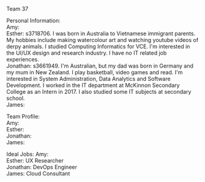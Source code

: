 Team 37

Personal Information: <br/>
Amy:  <br/>
Esther: s3718706. I was born in Australia to Vietnamese immigrant parents. My hobbies include making watercolour art and watching youtube videos of derpy animals. I studied Computing Informatics for VCE. I'm interested in the UI/UX design and research industry. I have no IT related job experiences.<br/>
Jonathan: s3661949. I'm Australian, but my dad was born in Germany and my mum in New Zealand. I play basketball, video games
and read. I'm interested in System Administration, Data Analytics and Software Development. I worked in the IT department at
McKinnon Secondary College as an Intern in 2017. I also studied some IT subjects at secondary school. <br/>
James:  <br/>

Team Profile: <br/>
Amy:  <br/>
Esther: <br/>
Jonathan: <br/>
James:  <br/>

Ideal Jobs:
Amy:  <br/>
Esther: UX Researcher<br/>
Jonathan: DevOps Engineer <br/>
James: Cloud Consultant <br/>
